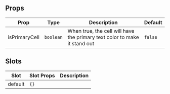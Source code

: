 <!-- This file is automatically generated, do not edit manually. -->

## Props

| Prop | Type | Description | Default |
| ---- | ---- | ----------- | ------- |
| isPrimaryCell | `boolean` | When true, the cell will have the primary text color to make it stand out | `false` |


## Slots

| Slot | Slot Props | Description |
| --------- | ---- | ----------- |
| default | `{}` |  |


